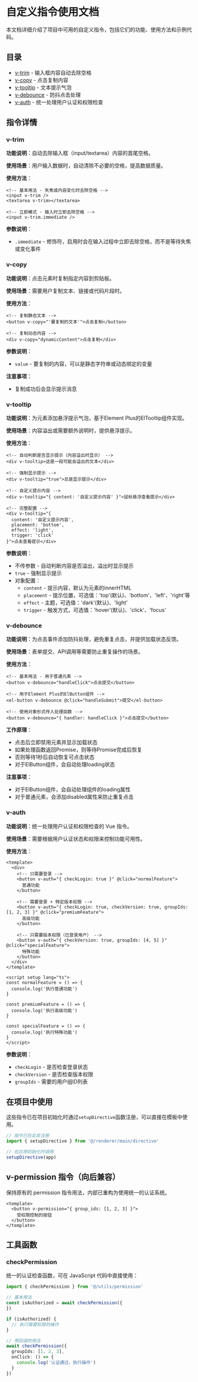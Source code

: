 # 自定义指令使用文档

本文档详细介绍了项目中可用的自定义指令，包括它们的功能、使用方法和示例代码。

## 目录

- [v-trim](#v-trim) - 输入框内容自动去除空格
- [v-copy](#v-copy) - 点击复制内容
- [v-tooltip](#v-tooltip) - 文本提示气泡
- [v-debounce](#v-debounce) - 防抖点击处理
- [v-auth](#v-auth) - 统一处理用户认证和权限检查

## 指令详情

### v-trim

**功能说明**：自动去除输入框（input/textarea）内容的首尾空格。

**使用场景**：用户输入数据时，自动清除不必要的空格，提高数据质量。

**使用方法**：

```vue
<!-- 基本用法 - 失焦或内容变化时去除空格 -->
<input v-trim />
<textarea v-trim></textarea>

<!-- 立即模式 - 输入时立即去除空格 -->
<input v-trim.immediate />
```

**参数说明**：
- `.immediate` - 修饰符，启用时会在输入过程中立即去除空格，而不是等待失焦或变化事件

### v-copy

**功能说明**：点击元素时复制指定内容到剪贴板。

**使用场景**：需要用户复制文本、链接或代码片段时。

**使用方法**：

```vue
<!-- 复制静态文本 -->
<button v-copy="'要复制的文本'">点击复制</button>

<!-- 复制动态内容 -->
<div v-copy="dynamicContent">点击复制</div>
```

**参数说明**：
- `value` - 要复制的内容，可以是静态字符串或动态绑定的变量

**注意事项**：
- 复制成功后会显示提示消息

### v-tooltip

**功能说明**：为元素添加悬浮提示气泡，基于Element Plus的ElTooltip组件实现。

**使用场景**：内容溢出或需要额外说明时，提供悬浮提示。

**使用方法**：

```vue
<!-- 自动判断是否显示提示（内容溢出时显示） -->
<div v-tooltip>这是一段可能会溢出的文本</div>

<!-- 强制显示提示 -->
<div v-tooltip="true">总是显示提示</div>

<!-- 自定义提示内容 -->
<div v-tooltip="{ content: '自定义提示内容' }">鼠标悬浮查看提示</div>

<!-- 完整配置 -->
<div v-tooltip="{
  content: '自定义提示内容',
  placement: 'bottom',
  effect: 'light',
  trigger: 'click'
}">点击查看提示</div>
```

**参数说明**：
- 不传参数 - 自动判断内容是否溢出，溢出时显示提示
- `true` - 强制显示提示
- 对象配置：
  - `content` - 提示内容，默认为元素的innerHTML
  - `placement` - 提示位置，可选值：'top'(默认)、'bottom'、'left'、'right'等
  - `effect` - 主题，可选值：'dark'(默认)、'light'
  - `trigger` - 触发方式，可选值：'hover'(默认)、'click'、'focus'

### v-debounce

**功能说明**：为点击事件添加防抖处理，避免重复点击，并提供加载状态反馈。

**使用场景**：表单提交、API调用等需要防止重复操作的场景。

**使用方法**：

```vue
<!-- 基本用法 - 用于普通元素 -->
<button v-debounce="handleClick">点击提交</button>

<!-- 用于Element Plus的ElButton组件 -->
<el-button v-debounce @click="handleSubmit">提交</el-button>

<!-- 使用对象形式传入处理函数 -->
<button v-debounce="{ handler: handleClick }">点击提交</button>
```

**工作原理**：
- 点击后立即禁用元素并显示加载状态
- 如果处理函数返回Promise，则等待Promise完成后恢复
- 否则等待1秒后自动恢复可点击状态
- 对于ElButton组件，会自动处理loading状态

**注意事项**：
- 对于ElButton组件，会自动处理组件的loading属性
- 对于普通元素，会添加disabled属性来防止重复点击

### v-auth

**功能说明**：统一处理用户认证和权限检查的 Vue 指令。

**使用场景**：需要根据用户认证状态和权限来控制功能可用性。

**使用方法**：

```vue
<template>
  <div>
    <!-- 只需要登录 -->
    <button v-auth="{ checkLogin: true }" @click="normalFeature">
      普通功能
    </button>

    <!-- 需要登录 + 特定版本权限 -->
    <button v-auth="{ checkLogin: true, checkVersion: true, groupIds: [1, 2, 3] }" @click="premiumFeature">
      高级功能
    </button>

    <!-- 只需要版本权限（已登录用户） -->
    <button v-auth="{ checkVersion: true, groupIds: [4, 5] }" @click="specialFeature">
      特殊功能
    </button>
  </div>
</template>

<script setup lang="ts">
const normalFeature = () => {
  console.log('执行普通功能')
}

const premiumFeature = () => {
  console.log('执行高级功能')
}

const specialFeature = () => {
  console.log('执行特殊功能')
}
</script>
```

**参数说明**：
- `checkLogin` - 是否检查登录状态
- `checkVersion` - 是否检查版本权限
- `groupIds` - 需要的用户组ID列表

## 在项目中使用

这些指令已在项目初始化时通过`setupDirective`函数注册，可以直接在模板中使用。

```js
// 指令已在此处注册
import { setupDirective } from '@/renderer/main/directive'

// 在应用初始化时调用
setupDirective(app)
```

## v-permission 指令（向后兼容）

保持原有的 permission 指令用法，内部已重构为使用统一的认证系统。

```vue
<template>
  <button v-permission="{ group_ids: [1, 2, 3] }">
    受权限控制的按钮
  </button>
</template>
```

## 工具函数

### checkPermission

统一的认证检查函数，可在 JavaScript 代码中直接使用：

```typescript
import { checkPermission } from '@/utils/permission'

// 基本用法
const isAuthorized = await checkPermission({
})

if (isAuthorized) {
  // 执行需要权限的操作
}

// 带回调的用法
await checkPermission({
  groupIds: [1, 2, 3],
  onClick: () => {
    console.log('认证通过，执行操作')
  }
})
```
